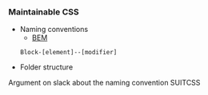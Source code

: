 ### Maintainable CSS

* Naming conventions
  * [BEM](https://www.sitepoint.com/css-architecture-block-element-modifier-bem/)
  ```
  Block-[element]--[modifier]
  ```
* Folder structure

<aside class="notes" data-markdown>
Argument on slack about the naming convention
SUITCSS
</aside>